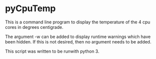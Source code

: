 # pyCpuTemp


This is a command line program to display the temperature of the 4 cpu cores in degrees centigrade.

The argument -w can be added to display runtime warnings which have been hidden. If this is not desired, then no argument needs to be added.

This script was written to be runwith python 3.
